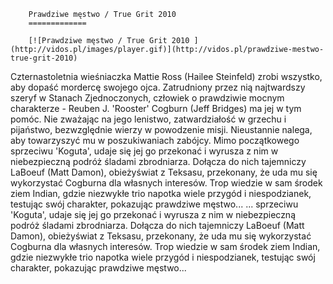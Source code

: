 
        Prawdziwe męstwo / True Grit 2010 
        =============
        
        [![Prawdziwe męstwo / True Grit 2010 ](http://vidos.pl/images/player.gif)](http://vidos.pl/prawdziwe-mestwo-true-grit-2010)
        
        
 Czternastoletnia wieśniaczka Mattie Ross (Hailee Steinfeld) zrobi wszystko, aby dopaść mordercę swojego ojca. Zatrudniony przez nią najtwardszy szeryf w Stanach Zjednoczonych, człowiek o prawdziwie mocnym charakterze - Reuben J. 'Rooster' Cogburn (Jeff Bridges) ma jej w tym pomóc. Nie zważając na jego lenistwo, zatwardziałość w grzechu i pijaństwo, bezwzględnie wierzy w powodzenie misji. Nieustannie nalega, aby towarzyszyć mu w poszukiwaniach zabójcy. Mimo początkowego sprzeciwu 'Koguta', udaje się jej go przekonać i wyrusza z nim w niebezpieczną podróż śladami zbrodniarza. Dołącza do nich tajemniczy LaBoeuf (Matt Damon), obieżyświat z Teksasu, przekonany, że uda mu się wykorzystać Cogburna dla własnych interesów. Trop wiedzie w sam środek ziem Indian, gdzie niezwykłe trio napotka wiele przygód i niespodzianek, testując swój charakter, pokazując prawdziwe męstwo...   ... sprzeciwu 'Koguta', udaje się jej go przekonać i wyrusza z nim w niebezpieczną podróż śladami zbrodniarza. Dołącza do nich tajemniczy LaBoeuf (Matt Damon), obieżyświat z Teksasu, przekonany, że uda mu się wykorzystać Cogburna dla własnych interesów. Trop wiedzie w sam środek ziem Indian, gdzie niezwykłe trio napotka wiele przygód i niespodzianek, testując swój charakter, pokazując prawdziwe męstwo...
    